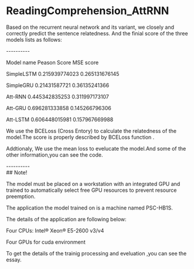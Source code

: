 # ReadingComprehension_AttRNN
<p>Based on the recurrent neural network and its variant, we closely and correctly predict the sentence relatedness.
And the finial score of the three models lists as follows:</p>
----------
<p>Model name Peason Score  MSE score</p>
<p>SimpleLSTM 0.215939774023 0.265131676145</p>
<p>SimpleGRU 0.21431587721 0.36135241366</p>
<p>Att-RNN 0.445342835253 0.311997173107</p>
<p>Att-GRU 0.696281333858 0.145266796306</p>
<p>Att-LSTM 0.606448015981 0.157967669988</p>
<p>We use the BCELoss (Cross Entory) to calculate the relatedness of the model.The score is properly described by BCELoss function .</p>
 <p>Addtionaly, We use the mean loss to evelucate the model.And some of the other information,you can see the code.</p>
----------
<br>## Note! </br>
<p>The model must be placed on a workstation with an integrated GPU and trained to automatically select free GPU resources to prevent resource preemption.</p>
<p>The application the model trained on is a machine named PSC-HB1S.</p>
<p>The details of the application are following below:</p>
<p>Four CPUs: Intel® Xeon® E5-2600 v3/v4</p>
<p>Four GPUs for cuda environment</p>
<p>To get the details of the trainig processing and eveluation ,you can see the essay. </p>
